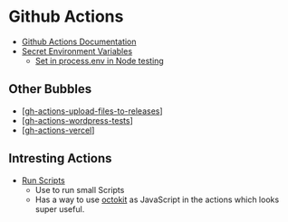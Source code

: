 # Github Actions

- [Github Actions Documentation](https://docs.github.com/en/actions/)
- [Secret Environment Variables](https://docs.github.com/en/actions/configuring-and-managing-workflows/creating-and-storing-encrypted-secrets)
  - [Set in process.env in Node testing](https://docs.github.com/en/actions/language-and-framework-guides/using-nodejs-with-github-actions#example-using-a-private-registry-and-creating-the-npmrc-file)

## Other Bubbles

- [[gh-actions-upload-files-to-releases]]
- [[gh-actions-wordpress-tests]]
- [[gh-actions-vercel]]

## Intresting Actions

- [Run Scripts](https://github.com/actions/github-script)
  - Use to run small Scripts
  - Has a way to use [octokit]() as JavaScript in the actions which looks super useful.

[//begin]: # "Autogenerated link references for markdown compatibility"
[gh-actions-upload-files-to-releases]: gh-actions-upload-files-to-releases "Upload Files To Github Release With Actions"
[gh-actions-wordpress-tests]: gh-actions-wordpress-tests "WordPress Tests With Github Actions"
[gh-actions-vercel]: gh-actions-vercel "Github Actions For Vercel"
[//end]: # "Autogenerated link references"
